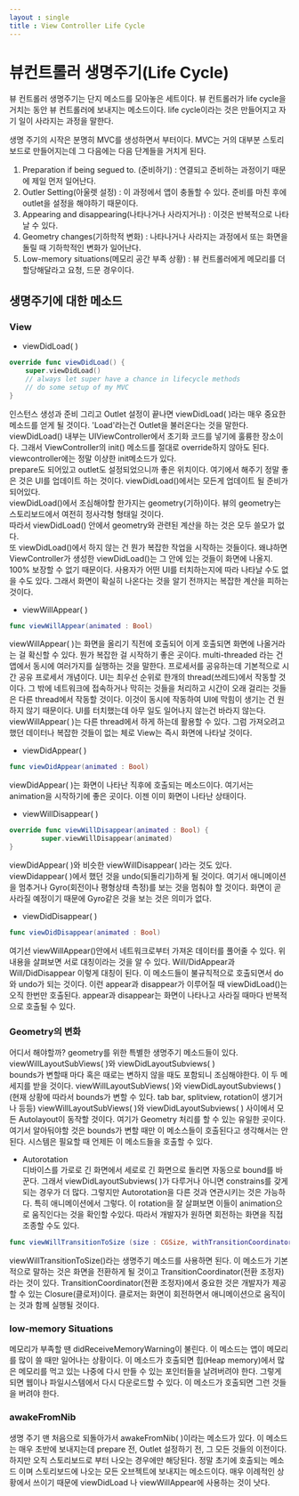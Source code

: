 ```yaml
---
layout : single
title : View Controller Life Cycle
---
```

# 뷰컨트롤러 생명주기(Life Cycle)
뷰 컨트롤러 생명주기는 단지 메소드를 모아놓은 세트이다. 뷰 컨트롤러가 life cycle을 거치는 동안 뷰 컨트롤러에 보내지는 메소드이다. 
life cycle이라는 것은 만들어지고 자기 일이 사라지는 과정을 말한다.  

생명 주기의 시작은 분명히 MVC를 생성하면서 부터이다. MVC는 거의 대부분 스토리보드로 만들어지는데 그 다음에는 다음 단계들을 거치게 된다.  
1. Preparation if being segued to. (준비하기) : 연결되고 준비하는 과정이기 때문에 제일 먼저 일어난다.  
2. Outler Setting(아울렛 설정) : 이 과정에서 앱이 충돌할 수 있다. 준비를 마친 후에 outlet을 설정을 해야하기 때문이다.  
3. Appearing and disappearing(나타나거나 사라지거나) : 이것은 반복적으로 나타날 수 있다.  
4. Geometry changes(기하학적 변화) : 나타나거나 사라지는 과정에서 또는 화면을 돌릴 때 기하학적인 변화가 일어난다.  
5. Low-memory situations(메모리 공간 부족 상황) : 뷰 컨트롤러에게 메모리를 더 할당해달라고 요청, 드문 경우이다. 

## 생명주기에 대한 메소드
### View
* viewDidLoad( )

```swift
override func viewDidLoad() {  
	super.viewDidLoad()  
	// always let super have a chance in lifecycle methods  
	// do some setup of my MVC  
}
```

인스턴스 생성과 준비 그리고 Outlet 설정이 끝나면 viewDidLoad( )라는 매우 중요한 메소드를 얻게 될 것이다. 'Load'라는건 Outlet을 
불러온다는 것을 말한다. viewDidLoad() 내부는 UIViewController에서 초기화 코드를 넣기에 훌륭한 장소이다. 그래서 ViewController의 init() 메소드를 절대로 override하지 않아도 된다. viewcontroller에는 정말 이상한 init메소드가 있다.  
prepare도 되어있고 outlet도 설정되었으니까 좋은 위치이다. 
여기에서 해주기 정말 좋은 것은 UI를 업데이트 하는 것이다. viewDidLoad()에서는 모든게 업데이트 될 준비가 되어있다.  
viewDidLoad()에서 조심해야할 한가지는 geometry(기하)이다. 뷰의 geometry는 스토리보드에서 여전히 정사각형 형태일 것이다.  
따라서 viewDidLoad() 안에서 geometry와 관련된 계산을 하는 것은 모두 쓸모가 없다.  
또 viewDidLoad()에서 하지 않는 건 뭔가 복잡한 작업을 시작하는 것들이다. 왜냐하면 ViewController가 생성한 viewDidLoad()는 그 안에 있는 것들이 화면에 나올지. 100% 보장할 수 없기 때문이다. 사용자가 어떤 UI를 터치하는지에 따라 나타날 수도 없을 수도 있다. 그래서 화면이 확실히 나온다는 것을 알기 전까지는 복잡한 계산을 피하는 것이다. 

* viewWillAppear( )  
```swift
func viewWillAppear(animated : Bool)
```
viewWillAppear( )는 화면을 올리기 직전에 호출되어 이게 호출되면 화면에 나올거라는 걸 확신할 수 있다. 뭔가 복잡한 걸 시작하기 좋은 곳이다. 
multi-threaded 라는 건 앱에서 동시에 여러가지를 실행하는 것을 말한다. 프로세서를 공유하는데 기본적으로 시간 공유 프로세서 개념이다. UI는 최우선 순위로 한개의 thread(쓰레드)에서 작동할 것이다. 그 밖에 네트워크에 접속하거나 막히는 것들을 처리하고 시간이 오래 걸리는 것들은 다른 thread에서 작동할 것이다. 이것이 동시에 작동하여 UI에 막힘이 생기는 건 원하지 않기 때문이다. UI를 터치했는데 아무 일도 일어나지 않는건 바라지 않는다. viewWillAppear( )는 다른 thread에서 하게 하는데 활용할 수 있다. 그럼 가져오려고 했던 데이터나 복잡한 것들이 없는 체로 View는 즉시 화면에 나타날 것이다. 

* viewDidAppear( )  
```swift
func viewDidAppear(animated : Bool) 
```
viewDidAppear( )는 화면이 나타난 직후에 호출되는 메소드이다. 여기서는 animation을 시작하기에 좋은 곳이다. 이젠 이미 화면이 나타난 상태이다. 

* viewWillDisappear( )  
```swift
override func viewWillDisappear(animated : Bool) {
		super.viewWillDisappear(animated)
}
```
viewDidAppear( )와 비슷한 viewWillDisappear( )라는 것도 있다. viewDidappear( )에서 했던 것을 undo(되돌리기)하게 될 것이다. 여기서 애니메이션을 멈추거나 Gyro(회전이나 평형상태 측정)를 보는 것을 멈춰야 할 것이다. 화면이 곧 사라질 예정이기 때문에 Gyro같은 것을 보는 것은 의미가 없다. 

* viewDidDisappear( )  
```swift
func viewDidDisappear(animated : Bool) 
```
여기선 viewWillAppear()안에서 네트워크로부터 가져온 데이터를 풀어줄 수 있다. 
위 내용을 살펴보면 서로 대칭이라는 것을 알 수 있다. Will/DidAppear과 Will/DidDisappear 이렇게 대칭이 된다. 이 메소드들이 불규칙적으로 호출되면서 do와 undo가 되는 것이다. 이런 appear과 disappear가 이루어질 때 viewDidLoad()는 오직 한번만 호출된다. appear과 disappear는 화면이 나타나고 사라질 때마다 반복적으로 호출될 수 있다. 

### Geometry의 변화   
어디서 해야할까? geometry를 위한 특별한 생명주기 메소드들이 있다. viewWillLayoutSubViews( )와 viewDidLayoutSubviews( )  
bounds가 변할때 마다 혹은 때로는 변하지 않을 때도 포함되니 조심해야한다. 이 두 메세지를 받을 것이다. viewWillLayoutSubViews( )와 viewDidLayoutSubviews( ) (현재 상황에 따라서 bounds가 변할 수 있다. tab bar, splitview, rotation이 생기거나 등등) viewWillLayoutSubViews( )와 viewDidLayoutSubviews( ) 사이에서 모든 Autolayout이 동작할 것이다. 여기가 Geometry 처리를 할 수 있는 유일한 곳이다. 여기서 알아둬야할 것은 bounds가 변할 때만 이 메소스들이 호출된다고 생각해서는 안된다. 시스템은 필요할 때 언제든 이 메소드들을 호출할 수 있다. 

* Autorotation  
디바이스를 가로로 긴 화면에서 세로로 긴 화면으로 돌리면 자동으로 bound를 바꾼다. 그래서 viewDidLayoutSubviews( )가 다루거나 아니면 constrains를 갖게 되는 경우가 더 많다. 그렇지만 Autorotation을 다른 것과 연관시키는 것은 가능하다. 특히 애니메이션에서 그렇다. 이 rotation을 잘 살펴보면 이들이 animation으로 움직인다는 것을 확인할 수있다. 따라서 개발자가 원하면 회전하는 화면을 직접 조종할 수도 있다.   
```swift
func viewWillTransitionToSize (size : CGSize, withTransitionCoordinator : UIViewControllerTransitionCoordinator)
```
viewWillTransitionToSize()라는 생명주기 메소드를 사용하면 된다. 이 메소드가 기본적으로 말하는 것은 화면을 전환하게 될 것이고 TransitionCoordinator(전환 조정자)라는 것이 있다. TransitionCoordinator(전환 조정자)에서 중요한 것은 개발자가 제공할 수 있는 Closure(클로저)이다. 클로저는 화면이 회전하면서 애니메이션으로 움직이는 것과 함께 실행될 것이다. 

### low-memory Situations

메모리가 부족할 땐 didReceiveMemoryWarning이 불린다. 이 메소드는 앱이 메모리를 많이 쓸 때만 일어나는 상황이다. 이 메소드가 호출되면 힙(Heap memory)에서 많은 메모리를 먹고 있는 나중에 다시 만들 수 있는 포인터들을 날려버려야 한다.  그렇게 되면 웹이나 파일시스템에서 다시 다운로드할 수 있다. 이 메소드가 호출되면 그런 것들을 버려야 한다. 

### awakeFromNib
생명 주기 맨 처음으로 되돌아가서 awakeFromNib( )이라는 메소드가 있다. 이 메소드는 매우 초반에 보내지는데 prepare 전, Outlet 설정하기 전, 그 모든 것들의 이전이다. 하지만 오직 스토리보드로 부터 나오는 경우에만 해당된다. 정말 초기에 호출되는 메소드 이며 스토리보드에 나오는 모든 오브젝트에 보내지는 메소드이다. 매우 이례적인 상황에서 쓰이기 때문에 viewDidLoad 나 viewWillAppear에 사용하는 것이 낫다. 
